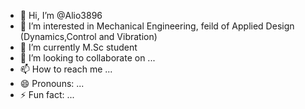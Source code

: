 - 👋 Hi, I’m @Alio3896
- 👀 I’m interested in Mechanical Engineering, feild of Applied Design (Dynamics,Control and Vibration)
- 🌱 I’m currently M.Sc student
- 💞️ I’m looking to collaborate on ...
- 📫 How to reach me ...
- 😄 Pronouns: ...
- ⚡ Fun fact: ...

<!---
Alio3896/Alio3896 is a ✨ special ✨ repository because its `README.md` (this file) appears on your GitHub profile.
You can click the Preview link to take a look at your changes.
--->
